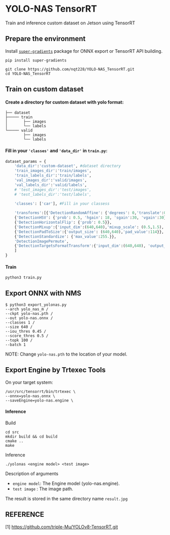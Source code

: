 # YOLO-NAS TensorRT
Train and inference custom dataset on Jetson using TensorRT
## Prepare the environment
Install [`super-gradients`](https://github.com/Deci-AI/super-gradients) package for ONNX export or TensorRT API building.

   ``` shell
   pip install super-gradients
   ```
   ``` shell
   git clone https://github.com/nqt228/YOLO-NAS_TensorRT.git
   cd YOLO-NAS_TensorRT
   ```
## Train on custom dataset
#### Create a directory for custom dataset with yolo format:
``` shell
├── dataset
├───── train
│       ├── images
│       └── labels
└───── valid
        ├── images
        └── labels
```
#### Fill in your `'classes'` and `'data_dir'` in `train.py`:
```python
dataset_params = {
    'data_dir':'custom-dataset', #dataset directory
    'train_images_dir':'train/images',
    'train_labels_dir':'train/labels',
    'val_images_dir':'valid/images',
    'val_labels_dir':'valid/labels',
    # 'test_images_dir':'test/images',
    # 'test_labels_dir':'test/labels',

    'classes': ['car'], #Fill in your classess
    
    'transforms':[{'DetectionRandomAffine': {'degrees': 0,'translate':0.25,'scales':(0.5,1.5), 'shear': 0.0, 'target_size':'','filter_box_candidate': True,'wh_thr':2, 'area_thr':0.1, 'ar_thr':20}}, 
    {'DetectionHSV': {'prob': 0.5, 'hgain': 18, 'sgain':30, 'vgain':30}}, 
    {'DetectionHorizontalFlip': {'prob': 0.5}},
    {'DetectionMixup':{'input_dim':(640,640),'mixup_scale': (0.5,1.5),'prob':0.5, 'flip_prob':0.5 }},
    {'DetectionPadToSize':{'output_size': (640,640),'pad_value':114}},
    {'DetectionStandardize': {'max_value':255.}},
    'DetectionImagePermute',
    {'DetectionTargetsFormatTransform':{'input_dim':(640,640), 'output_format':'LABEL_CXCYWH'}}
    ]
}
```
#### Train
``` shell
python3 train.py 
```
## Export ONNX with NMS
``` shell
$ python3 export_yolonas.py 
--arch yolo_nas_m /                                                                    
--ckpt yolo-nas.pth /
--out yolo-nas.onnx /                                                 
--classes 1 /
--size 640 /
--iou_thres 0.45 /
--score_thres 0.5 /
--topk 100 /
--batch 1
```
NOTE: Change `yolo-nas.pth` to the location of your model.   
## Export Engine by Trtexec Tools
On your target system:

``` shell
/usr/src/tensorrt/bin/trtexec \
--onnx=yolo-nas.onnx \
--saveEngine=yolo-nas.engine \
```
#### Inference
Build
``` shell
cd src
mkdir build && cd build
cmake ..
make
```
Inference
``` shell
./yolonas <engine model> <test image>
```
Description of arguments

- `engine model`: The Engine model (yolo-nas.engine).
- `test image` : The image path.

The result is stored in the same directory name `result.jpg`
## REFERENCE
[1] https://github.com/triple-Mu/YOLOv8-TensorRT.git
